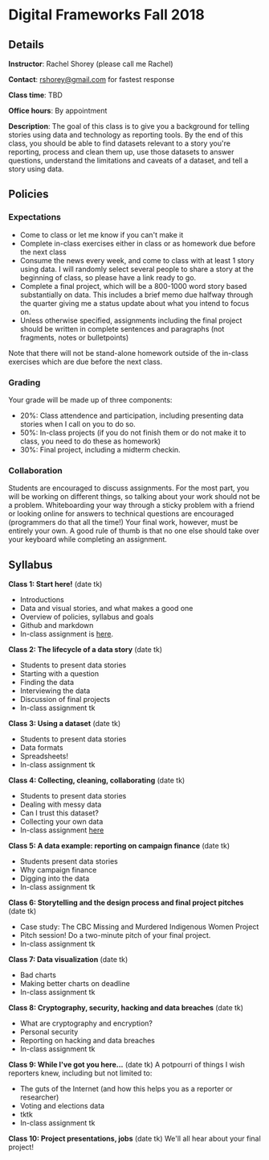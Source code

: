 # Digital Frameworks Fall 2018

## Details

**Instructor**: Rachel Shorey (please call me Rachel)

**Contact**: rshorey@gmail.com for fastest response

**Class time**: TBD

**Office hours**: By appointment

**Description**: The goal of this class is to give you a background for telling stories using data and technology as reporting tools. By the end of this class, you should be able to find datasets relevant to a story you're reporting, process and clean them up, use those datasets to answer questions, understand the limitations and caveats of a dataset, and tell a story using data.

## Policies

### Expectations

* Come to class or let me know if you can't make it
* Complete in-class exercises either in class or as homework due before the next class
* Consume the news every week, and come to class with at least 1 story using data. I will randomly select several people to share a story at the beginning of class, so please have a link ready to go.
* Complete a final project, which will be a 800-1000 word story based substantially on data. This includes a brief memo due halfway through the quarter giving me a status update about what you intend to focus on.
* Unless otherwise specified, assignments including the final project should be written in complete sentences and paragraphs (not fragments, notes or bulletpoints)

Note that there will not be stand-alone homework outside of the in-class exercises which are due before the next class.

### Grading

Your grade will be made up of three components:

* 20%: Class attendence and participation, including presenting data stories when I call on you to do so.
* 50%: In-class projects (if you do not finish them or do not make it to class, you need to do these as homework)
* 30%: Final project, including a midterm checkin.

### Collaboration

Students are encouraged to discuss assignments. For the most part, you will be working on different things, so talking about your work should not be a problem. Whiteboarding your way through a sticky problem with a friend or looking online for answers to technical questions are encouraged (programmers do that all the time!) Your final work, however, must be entirely your own. A good rule of thumb is that no one else should take over your keyboard while completing an assignment.

## Syllabus

**Class 1: Start here!** (date tk)
* Introductions
* Data and visual stories, and what makes a good one
* Overview of policies, syllabus and goals
* Github and markdown
* In-class assignment is [here](https://github.com/rshorey/digitalframeworks-spring18/blob/master/assignment1.md).

**Class 2: The lifecycle of a data story** (date tk)
* Students to present data stories
* Starting with a question
* Finding the data
* Interviewing the data
* Discussion of final projects
* In-class assignment tk

**Class 3: Using a dataset** (date tk)
* Students to present data stories
* Data formats
* Spreadsheets!
* In-class assignment tk

**Class 4: Collecting, cleaning, collaborating** (date tk)
* Students to present data stories
* Dealing with messy data
* Can I trust this dataset?
* Collecting your own data
* In-class assignment [here](https://github.com/rshorey/digitalframeworks-spring18/blob/master/assignment4.md)

**Class 5: A data example: reporting on campaign finance** (date tk)
* Students present data stories
* Why campaign finance
* Digging into the data
* In-class assignment tk

**Class 6: Storytelling and the design process and final project pitches** (date tk)
* Case study: The CBC Missing and Murdered Indigenous Women Project
* Pitch session! Do a two-minute pitch of your final project.
* In-class assignment tk

**Class 7: Data visualization** (date tk)
* Bad charts
* Making better charts on deadline
* In-class assignment tk

**Class 8: Cryptography, security, hacking and data breaches** (date tk)
* What are cryptography and encryption?
* Personal security
* Reporting on hacking and data breaches
* In-class assignment tk

**Class 9: While I've got you here...** (date tk)
A potpourri of things I wish reporters knew, including but not limited to:
* The guts of the Internet (and how this helps you as a reporter or researcher)
* Voting and elections data
* tktk
* In-class assignment tk

**Class 10: Project presentations, jobs** (date tk)
We'll all hear about your final project!
